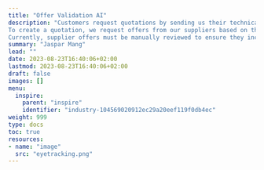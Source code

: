 ```yaml
---
title: "Offer Validation AI"
description: "Customers request quotations by sending us their technical and commercial requirements (e.g., PCB specifications, volumes, delivery terms).​
To create a quotation, we request offers from our suppliers based on these customer requirements.​
Currently, supplier offers must be manually reviewed to ensure they include all necessary attributes (e.g., Minimum Order Volume (MOV), lead times, pricing, delivery terms) and match the customer’s specifications."
summary: "Jaspar Mang"
lead: ""
date: 2023-08-23T16:40:06+02:00
lastmod: 2023-08-23T16:40:06+02:00
draft: false
images: []
menu:
  inspire:
    parent: "inspire"
    identifier: "industry-104569020912ec29a20eef119f0db4ec"
weight: 999
type: docs
toc: true
resources:
- name: "image"
  src: "eyetracking.png"
---
```

